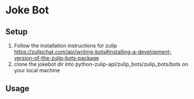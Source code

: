 # Joke Bot

## Setup

1. Follow the installation instructions for zulip https://zulipchat.com/api/writing-bots#installing-a-development-version-of-the-zulip-bots-package
2. clone the jokebot dir into python-zulip-api/zulip\_bots/zulip\_bots/bots on your local machine

## Usage